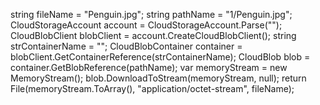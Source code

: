string fileName = "Penguin.jpg";
string pathName = "1/Penguin.jpg";
CloudStorageAccount account = CloudStorageAccount.Parse("<your storage key>");
CloudBlobClient blobClient = account.CreateCloudBlobClient();
string strContainerName = "<your container name>";
CloudBlobContainer container = blobClient.GetContainerReference(strContainerName);
CloudBlob blob = container.GetBlobReference(pathName);
var memoryStream = new MemoryStream();
blob.DownloadToStream(memoryStream, null);
return File(memoryStream.ToArray(), "application/octet-stream", fileName);

